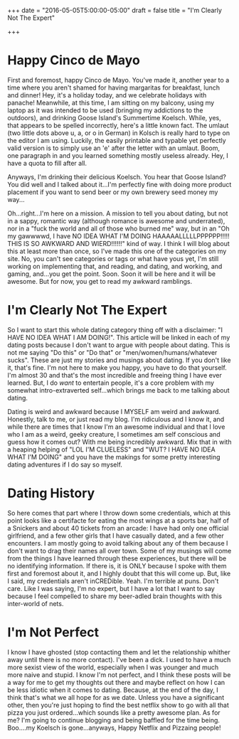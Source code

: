 +++
date = "2016-05-05T5:00:00-05:00"
draft = false
title = "I'm Clearly Not The Expert"

+++

# Happy Cinco de Mayo

First and foremost, happy Cinco de Mayo. You've made it, another year to a time where you aren't shamed for  having margaritas for breakfast, lunch and dinner! Hey, it's a holiday today, and we celebrate holidays with panache! Meanwhile, at this time, I am sitting on my balcony, using my laptop as it was intended to be  used (bringing my addictions to the outdoors), and drinking Goose Island's Summertime Koelsch. While, yes, that appears to be spelled incorrectly, here's a little known fact. The umlaut (two little dots above u, a, or o in German) in Kolsch is really hard to type on the editor I am using. Luckily, the easily printable and typable yet perfectly valid version is to simply use an 'e' after the letter with an umlaut. Boom, one paragraph in and you learned something mostly useless already. Hey, I have a quota to fill after all.

Anyways, I'm drinking their delicious Koelsch. You hear that Goose Island? You did well and I talked about it...I'm perfectly fine with doing more product placement if you want to send beer or my own brewery seed money my way...

Oh...right...I'm here on a mission. A mission to tell you about dating, but not in a sappy, romantic way (although romance is awesome and underrated), nor in a "fuck the world and all of those who burned me" way, but in an "Oh my gawwwwd, I have NO IDEA WHAT I'M DOING HAAAAALLLLLPPPPPP!!!!! THIS IS SO AWKWARD AND WIERD!!!!!!" kind of way. I think I will blog about this at least more than once, so I've made this one of the categories on my site. No, you can't see categories or tags or what have yous yet, I'm still working on implementing that, and reading, and dating, and working, and gaming, and...you get the point. Soon. Soon it will be here and it will be awesome. But for now, you get to read my awkward ramblings.

# I'm Clearly Not The Expert

So I want to start this whole dating category thing off with a disclaimer: "I HAVE NO IDEA WHAT I AM DOING!". This article will be linked in each of my dating posts because I don't want to argue with people about dating. This is not me saying "Do this" or "Do that" or "men/women/humans/whatever sucks". These are just my stories and musings about dating. If you don't like it, that's fine. I'm not here to make you happy, you have to do that yourself. I'm almost 30 and that's the most incredible and freeing thing I have ever learned. But, I do _want_ to entertain people, it's a core problem with my somewhat intro-extraverted self...which brings me back to me talking about dating.

Dating is weird and awkward because I MYSELF am weird and awkward. Honestly, talk to me, or just read my blog. I'm ridiculous and I know it, and while there are times that I know I'm an awesome individual and that I love who I am as a weird, geeky creature, I sometimes am self conscious and guess how it comes out? With me being incredibly awkward. Mix that in with a heaping helping of "LOL I'M CLUELESS" and "WUT? I HAVE NO IDEA WHAT I'M DOING" and you have the makings for some pretty interesting dating adventures if I do say so myself.

# Dating History

So here comes that part where I throw down some credentials, which at this point looks like a certifacte for eating the most wings at a sports bar, half of a Snickers and about 40 tickets from an arcade: I have had only one official girlfriend, and a few other girls that I have casually dated, and a few other encounters. I am mostly going to avoid talking about any of them because I don't want to drag their names all over town. Some of my musings will come from the things I have learned through these experiences, but there will be no identifying information. If there is, it is ONLY because I spoke with them first and foremost about it, and I highly doubt that this will come up. But, like I said, my credentials aren't inCREDible. Yeah. I'm terrible at puns. Don't care. Like I was saying, I'm no expert, but I have a lot that I want to say because I feel compelled to share my beer-adled brain thoughts with this inter-world of nets.

# I'm Not Perfect

I know I have ghosted (stop contacting them and let the relationship whither away until there is no more contact). I've been a dick. I used to have a much more sexist view of the world, especially when I was younger and much more naive and stupid. I know I'm not perfect, and I think these posts will be a way for me to get my thoughts out there and maybe reflect on how I can be less idiotic when it comes to dating. Because, at the end of the day, I think that's what we all hope for as we date. Unless you have a significant other, then you're just hoping to find the best netflix show to go with all that pizza you just ordered...which sounds like a pretty awesome plan. As for me? I'm going to continue blogging and being baffled for the time being. Boo....my Koelsch is gone...anyways, Happy Netflix and Pizzaing people!
